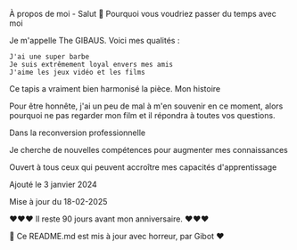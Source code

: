 
À propos de moi - Salut 👋
Pourquoi vous voudriez passer du temps avec moi

Je m'appelle The GIBAUS. Voici mes qualités :

    J'ai une super barbe
    Je suis extrêmement loyal envers mes amis
    J'aime les jeux vidéo et les films

Ce tapis a vraiment bien harmonisé la pièce.
Mon histoire

Pour être honnête, j'ai un peu de mal à m'en souvenir en ce moment, alors pourquoi ne pas regarder mon film et il répondra à toutes vos questions.

Dans la reconversion professionnelle

Je cherche de nouvelles compétences pour augmenter mes connaissances

Ouvert à tous ceux qui peuvent accroître mes capacités d'apprentissage

Ajouté le 3 janvier 2024

Mise à jour du 18-02-2025

❤️❤️❤️  Il reste 90 jours avant mon anniversaire. ❤️❤️❤️

🤖 Ce README.md est mis à jour avec horreur, par Gibot ❤️
